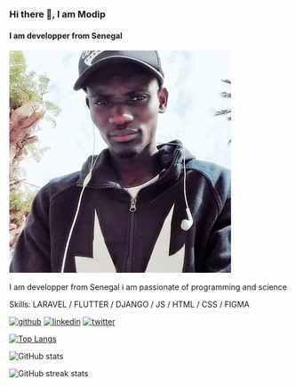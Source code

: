 ### Hi there 👋, I am Modip
#### I am developper from Senegal 
![I am developper from Senegal ](https://github.com/Modip/Modip/blob/main/modip_twitter.jpg)

I am developper from Senegal i am passionate of programming and science

Skills: LARAVEL / FLUTTER / DJANGO / JS / HTML / CSS / FIGMA



[<img src='https://cdn.jsdelivr.net/npm/simple-icons@3.0.1/icons/github.svg' alt='github' height='40'>](https://github.com/modip)  [<img src='https://cdn.jsdelivr.net/npm/simple-icons@3.0.1/icons/linkedin.svg' alt='linkedin' height='40'>](https://www.linkedin.com/in/modip/)  [<img src='https://cdn.jsdelivr.net/npm/simple-icons@3.0.1/icons/twitter.svg' alt='twitter' height='40'>](https://twitter.com/@mordip6)  

[![Top Langs](https://github-readme-stats.vercel.app/api/top-langs/?username=modip)](https://github.com/anuraghazra/github-readme-stats)

![GitHub stats](https://github-readme-stats.vercel.app/api?username=modip&show_icons=true)  

![GitHub streak stats](https://github-readme-streak-stats.herokuapp.com/?user=modip)  

